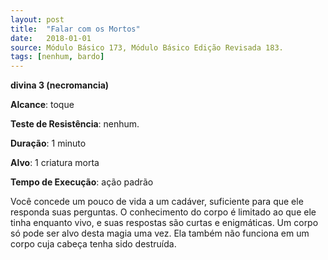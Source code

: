 ```yaml
---
layout: post
title:  "Falar com os Mortos"
date:   2018-01-01
source: Módulo Básico 173, Módulo Básico Edição Revisada 183.
tags: [nenhum, bardo]
---
```


**divina 3 (necromancia)**

**Alcance**: toque

**Teste de Resistência**: nenhum.

**Duração**: 1 minuto

**Alvo**: 1 criatura morta

**Tempo de Execução**: ação padrão

Você concede um pouco de vida a um cadáver, suficiente para que ele responda suas perguntas. O conhecimento do corpo é limitado ao que ele tinha enquanto vivo, e suas respostas são curtas e enigmáticas.
Um corpo só pode ser alvo desta magia uma vez. Ela também não funciona em um corpo cuja cabeça tenha sido destruída.
